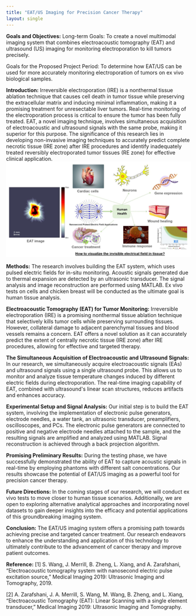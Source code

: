 ```yaml
---
title: "EAT/US Imaging for Precision Cancer Therapy"
layout: single
---
```

**Goals and Objectives:**
Long-term Goals:
To create a novel multimodal imaging system that combines electroacoustic tomography (EAT) and ultrasound (US) imaging for monitoring electroporation to kill tumors precisely.

Goals for the Proposed Project Period:
To determine how EAT/US can be used for more accurately monitoring electroporation of tumors on ex vivo biological samples.

**Introduction:**
Irreversible electroporation (IRE) is a nonthermal tissue ablation technique that causes cell death in tumor tissue while preserving the extracellular matrix and inducing minimal inflammation, making it a promising treatment for unresectable liver tumors. Real-time monitoring of the electroporation process is critical to ensure the tumor has been fully treated. EAT, a novel imaging technique, involves simultaneous acquisition of electroacoustic and ultrasound signals with the same probe, making it superior for this purpose. The significance of this research lies in developing non-invasive imaging techniques to accurately predict complete necrotic tissue (IRE zone) after IRE procedures and identify inadequately treated reversibly electroporated tumor tissues (RE zone) for effective clinical application.
![EAT](/images/p6.png)

**Methods:**
The research involves building the EAT system, which uses pulsed electric fields for in-situ monitoring. Acoustic signals generated due to thermal expansion are detected by an ultrasonic transducer. The signal analysis and image reconstruction are performed using MATLAB. Ex vivo tests on cells and chicken breast will be conducted as the ultimate goal is human tissue analysis.

**Electroacoustic Tomography (EAT) for Tumor Monitoring:**
Irreversible electroporation (IRE) is a promising nonthermal tissue ablation technique that selectively kills tumor cells while preserving surrounding tissues. However, collateral damage to adjacent parenchymal tissues and blood vessels remains a concern. EAT offers a novel solution as it can accurately predict the extent of centrally necrotic tissue (IRE zone) after IRE procedures, allowing for effective and targeted therapy.

**The Simultaneous Acquisition of Electroacoustic and Ultrasound Signals:**
In our research, we simultaneously acquire electroacoustic signals (EAs) and ultrasound signals using a single ultrasound probe. This allows us to monitor and analyze tissue temperature changes induced by different electric fields during electroporation. The real-time imaging capability of EAT, combined with ultrasound's linear scan structures, reduces artifacts and enhances accuracy.

**Experimental Setup and Signal Analysis:**
Our initial step is to build the EAT system, involving the implementation of electronic pulse generators, electrode needles, a water tank, an ultrasonic transducer, preamplifiers, oscilloscopes, and PCs. The electronic pulse generators are connected to positive and negative electrode needles attached to the sample, and the resulting signals are amplified and analyzed using MATLAB. Signal reconstruction is achieved through a back projection algorithm.

**Promising Preliminary Results:**
During the testing phase, we have successfully demonstrated the ability of EAT to capture acoustic signals in real-time by employing phantoms with different salt concentrations. Our results showcase the potential of EAT/US imaging as a powerful tool for precision cancer therapy.

**Future Directions:**
In the coming stages of our research, we will conduct ex vivo tests to move closer to human tissue scenarios. Additionally, we are open to exploring alternative analytical approaches and incorporating novel datasets to gain deeper insights into the efficacy and potential applications of this groundbreaking imaging system.

**Conclusion:**
The EAT/US imaging system offers a promising path towards achieving precise and targeted cancer treatment. Our research endeavors to enhance the understanding and application of this technology to ultimately contribute to the advancement of cancer therapy and improve patient outcomes.

**Reference:**
[1] S. Wang, J. Merrill, B. Zheng, L. Xiang, and A. Zarafshani, “Electroacoustic tomography system with nanosecond electric pulse excitation source,” Medical Imaging 2019: Ultrasonic Imaging and Tomography, 2019.

[2] A. Zarafshani, J. A. Merrill, S. Wang, M. Wang, B. Zheng, and L. Xiang, “Electroacoustic Tomography (EAT): Linear Scanning with a single element transducer,” Medical Imaging 2019: Ultrasonic Imaging and Tomography.
